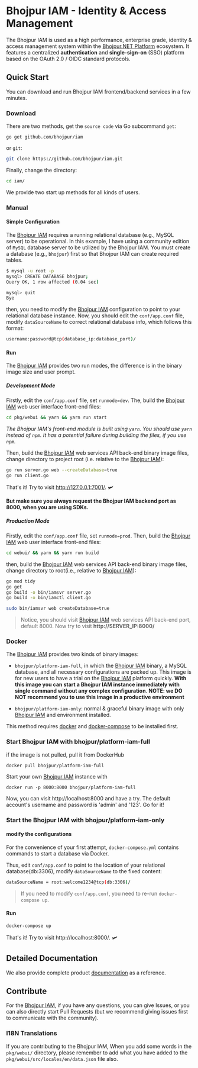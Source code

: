 # Bhojpur IAM - Identity & Access Management

The Bhojpur IAM is used as a high performance, enterprise grade, identity &amp; access management system within the [Bhojpur.NET Platform](https://github.com/bhojpur/platform) ecosystem. It features a centralized __authentication__ and __single-sign-on__ (SSO) platform based on the OAuth 2.0 / OIDC standard protocols.

## Quick Start

You can download and run Bhojpur IAM frontend/backend services in a few minutes.

### Download

There are two methods, get the `source code` via Go subcommand `get`:

```shell
go get github.com/bhojpur/iam
```

  or `git`:

```bash
git clone https://github.com/bhojpur/iam.git
```

Finally, change the directory:

```bash
cd iam/
```

We provide two start up methods for all kinds of users.

### Manual

#### Simple Configuration

The [Bhojpur IAM](https://github.com/bhojpur/iam) requires a running relational database (e.g., MySQL server) to be operational. In this example, I have using a community edition of `MySQL` database server to be utilized by the Bhojpur IAM. You must create a database (e.g., `bhojpur`) first so that Bhojpur IAM can create required tables.

```bash
$ mysql -u root -p
mysql> CREATE DATABASE bhojpur;
Query OK, 1 row affected (0.04 sec)

mysql> quit
Bye

```

then, you need to modify the [Bhojpur IAM](https://github.com/bhojpur/iam) configuration to point to your relational database instance. Now, you should edit the `conf/app.conf` file, modify `dataSourceName` to correct relational database info, which follows this format:

```bash
username:password@tcp(database_ip:database_port)/
```

#### Run

The [Bhojpur IAM](https://github.com/bhojpur/iam) provides two run modes, the difference is in the binary image size and user prompt.

##### Development Mode

Firstly, edit the `conf/app.conf` file, set `runmode=dev`. The, build the [Bhojpur IAM](https://github.com/bhojpur/iam) web user interface front-end files:

```bash
cd pkg/webui && yarn && yarn run start

```
*The Bhojpur IAM's front-end module is built using `yarn`. You should use `yarn` instead of `npm`. It has a potential failure during building the files, if you use `npm`.*

Then, build the [Bhojpur IAM](https://github.com/bhojpur/iam) web services API back-end binary image files, change directory to project root (i.e. relative to the [Bhojpur IAM](https://github.com/bhojpur/iam)):

```bash
go run server.go web --createDatabase=true
go run client.go
```

That's it! Try to visit http://127.0.0.1:7001/. :small_airplane:  

__But make sure you always request the Bhojpur IAM backend port as 8000, when you are using SDKs.__

##### Production Mode

Firstly, edit the `conf/app.conf` file, set `runmode=prod`. Then, build the [Bhojpur IAM](https://github.com/bhojpur/iam) web user interface front-end files:

```bash
cd webui/ && yarn && yarn run build
```

then, build the [Bhojpur IAM](https://github.com/bhojpur/iam) web services API back-end binary image files, change directory to root(i.e., relative to [Bhojpur IAM](https://github.com/bhojpur/iam)):

```bash
go mod tidy
go get
go build -o bin/iamsvr server.go
go build -o bin/iamctl client.go

sudo bin/iamsvr web createDatabase=true
```

> Notice, you should visit [Bhojpur IAM](https://github.com/bhojpur/iam) web services API back-end port, default 8000. Now try to visit **http://SERVER_IP:8000/**

### Docker

The [Bhojpur IAM](https://github.com/bhojpur/iam) provides two kinds of binary images: 

- `bhojpur/platform-iam-full`, in which the [Bhojpur IAM](https://github.com/bhojpur/iam) binary, a MySQL database, and all necessary configurations are packed up. This image is for new users to have a trial on the [Bhojpur IAM](https://github.com/bhojpur/iam) platform quickly. **With this image you can start a Bhojpur IAM instance immediately with single command without any complex configuration**. **NOTE: we DO NOT recommend you to use this image in a productive environment**

- `bhojpur/platform-iam-only`: normal & graceful binary image with only [Bhojpur IAM](https://github.com/bhojpur/iam) and environment installed. 

This method requires [docker](https://docs.docker.com/get-docker/) and [docker-compose](https://docs.docker.com/compose/install/) to be installed first.

### Start Bhojpur IAM with bhojpur/platform-iam-full

if the image is not pulled, pull it from DockerHub

```shell
docker pull bhojpur/platform-iam-full
```

Start your own [Bhojpur IAM](https://github.com/bhojpur/iam) instance with

```shell
docker run -p 8000:8000 bhojpur/platform-iam-full
```

Now, you can visit http://localhost:8000 and have a try. The default account's username and password is 'admin' and '123'. Go for it!

### Start the Bhojpur IAM with bhojpur/platform-iam-only

#### modify the configurations

For the convenience of your first attempt, `docker-compose.yml` contains commands to start a database via Docker.

Thus, edit `conf/app.conf` to point to the location of your relational database(db:3306), modify `dataSourceName` to the fixed content:

```bash
dataSourceName = root:welcome1234@tcp(db:3306)/
```

> If you need to modify `conf/app.conf`, you need to re-run `docker-compose up`.

#### Run

```bash
docker-compose up
```

That's it! Try to visit http://localhost:8000/. :small_airplane:

## Detailed Documentation

We also provide complete product [documentation](https://docs.bhojpur.net/) as a reference.


## Contribute

For the [Bhojpur IAM](https://github.com/bhojpur/iam), if you have any questions, you can give Issues, or you can also directly start Pull Requests (but we recommend giving issues first to communicate with the community).

### I18N Translations

If you are contributing to the Bhojpur IAM, When you add some words in the ```pkg/webui/``` directory, please remember to add what you have added to the ```pkg/webui/src/locales/en/data.json``` file also.
